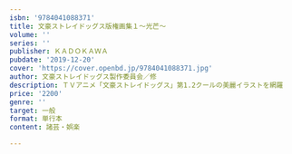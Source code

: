 ```yaml
---
isbn: '9784041088371'
title: 文豪ストレイドッグス版権画集１～光芒～
volume: ''
series: ''
publisher: ＫＡＤＯＫＡＷＡ
pubdate: '2019-12-20'
cover: 'https://cover.openbd.jp/9784041088371.jpg'
author: 文豪ストレイドッグス製作委員会／修
description: ＴＶアニメ「文豪ストレイドッグス」第1.2クールの美麗イラストを網羅
price: '2200'
genre: ''
target: 一般
format: 単行本
content: 諸芸・娯楽

---
```

